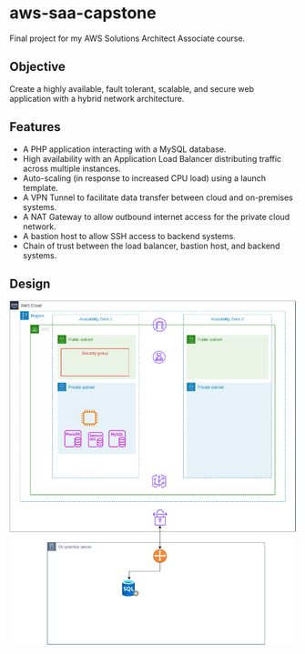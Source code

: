 # aws-saa-capstone

Final project for my AWS Solutions Architect Associate course.

## Objective

Create a highly available, fault tolerant, scalable, and secure web application with a hybrid network architecture.

## Features

- A PHP application interacting with a MySQL database.
- High availability with an Application Load Balancer distributing traffic across multiple instances.
- Auto-scaling (in response to increased CPU load) using a launch template.
- A VPN Tunnel to facilitate data transfer between cloud and on-premises systems.
- A NAT Gateway to allow outbound internet access for the private cloud network.
- A bastion host to allow SSH access to backend systems.
- Chain of trust between the load balancer, bastion host, and backend systems.

## Design

![Topology](design/export/topology-Page-1.png)
